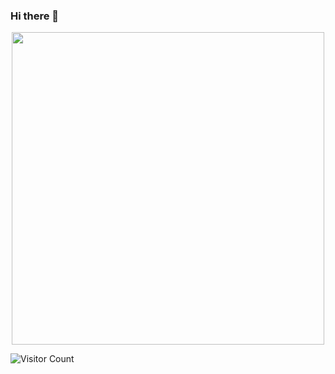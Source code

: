 ### Hi there 👋

<div id="header" align="center">
  <img src="https://media.tenor.com/uYP_Nkq8VPsAAAAd/coding-hello-world.gif" width="500"/>
</div>


![Visitor Count](https://profile-counter.glitch.me/{Ramlov}/count.svg)
<!--
**Ramlov/Ramlov** is a ✨ _special_ ✨ repository because its `README.md` (this file) appears on your GitHub profile.

Here are some ideas to get you started:

- 🔭 I’m currently working on ...
- 🌱 I’m currently learning ...
- 👯 I’m looking to collaborate on ...
- 🤔 I’m looking for help with ...
- 💬 Ask me about ...
- 📫 How to reach me: ...
- 😄 Pronouns: ...
- ⚡ Fun fact: ...
-->
